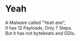 # Yeah  
A Malware called "Yeah.exe",  
It has 12 Payloads, Only 7 Steps.  
But it has not bytebeats and GDIs.
